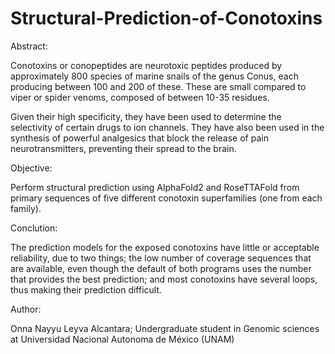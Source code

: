 # Structural-Prediction-of-Conotoxins




Abstract: 

Conotoxins or conopeptides are neurotoxic peptides produced by approximately 800 species of marine snails of the genus Conus, each producing between 100 and 200 of these. These are small compared to viper or spider venoms, composed of between 10-35 residues.

Given their high specificity, they have been used to determine the selectivity of certain drugs to ion channels. They have also been used in the synthesis of powerful analgesics that block the release of pain neurotransmitters, preventing their spread to the brain.

Objective: 

Perform structural prediction using AlphaFold2 and RoseTTAFold from primary sequences of five different conotoxin superfamilies (one from each family).

Conclution: 

The prediction models for the exposed conotoxins have little or acceptable reliability, due to two things; the low number of coverage sequences that are available, even though the default of both programs uses the number that provides the best prediction; and most conotoxins have several loops, thus making their prediction difficult.


Author:
    
Onna Nayyu Leyva Alcantara; Undergraduate student in Genomic sciences at Universidad Nacional Autonoma de México (UNAM)

